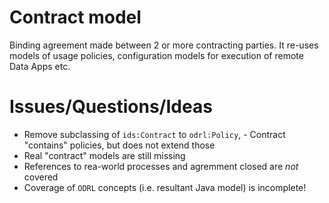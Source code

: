 # Contract model

Binding agreement made between 2 or more contracting parties.
It re-uses models of usage policies, configuration models for
execution of remote Data Apps etc.

# Issues/Questions/Ideas
- Remove subclassing of `ids:Contract` to `odrl:Policy`, - Contract "contains" policies, but does not extend those
- Real "contract" models are still missing
- References to rea-world processes and agremment closed are *not* covered
- Coverage of `ODRL` concepts (i.e. resultant Java model) is incomplete!
